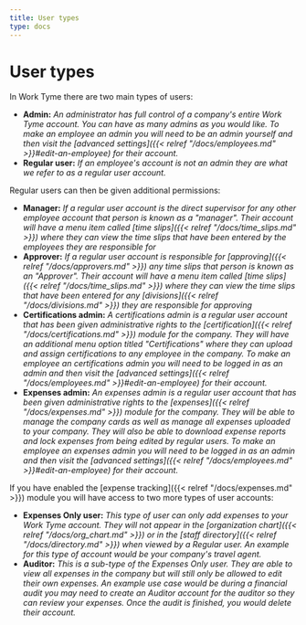 ```yaml
---
title: User types
type: docs
---
```


# User types

In Work Tyme there are two main types of users:

* **Admin:** _An administrator has full control of a company's entire Work Tyme account. You can have as many admins as you would like. To make an employee an admin you will need to be an admin yourself and then visit the [advanced settings]({{< relref "/docs/employees.md" >}}#edit-an-employee) for their account._
* **Regular user:** _If an employee's account is not an admin they are what we refer to as a regular user account._


Regular users can then be given additional permissions:

* **Manager:** _If a regular user account is the direct supervisor for any other employee account that person is known as a "manager". Their account will have a menu item called [time slips]({{< relref "/docs/time_slips.md" >}}) where they can view the time slips that have been entered by the employees they are responsible for_
* **Approver:** _If a regular user account is responsible for [approving]({{< relref "/docs/approvers.md" >}}) any time slips that person is known as an "Approver". Their account will have a menu item called [time slips]({{< relref "/docs/time_slips.md" >}}) where they can view the time slips that have been entered for any [divisions]({{< relref "/docs/divisions.md" >}}) they are responsible for approving_
* **Certifications admin:** _A certifications admin is a regular user account that has been given administrative rights to the [certification]({{< relref "/docs/certifications.md" >}}) module for the company. They will have an additional menu option titled "Certifications" where they can upload and assign certifications to any employee in the company. To make an employee an certifications admin you will need to be logged in as an admin and then visit the [advanced settings]({{< relref "/docs/employees.md" >}}#edit-an-employee) for their account._
* **Expenses admin:** _An expenses admin is a regular user account that has been given administrative rights to the [expenses]({{< relref "/docs/expenses.md" >}}) module for the company. They will be able to manage the company cards as well as manage all expenses uploaded to your company. They will also be able to download expense reports and lock expenses from being edited by regular users. To make an employee an expenses admin you will need to be logged in as an admin and then visit the [advanced settings]({{< relref "/docs/employees.md" >}}#edit-an-employee) for their account._

If you have enabled the [expense tracking]({{< relref "/docs/expenses.md" >}}) module you will have access to two more types of user accounts:

* **Expenses Only user:** _This type of user can only add expenses to your Work Tyme account. They will not appear in the [organization chart]({{< relref "/docs/org_chart.md" >}}) or in the [staff directory]({{< relref "/docs/directory.md" >}}) when viewed by a Regular user. An example for this type of account would be your company's travel agent._
* **Auditor:** _This is a sub-type of the Expenses Only user. They are able to view all expenses in the company but will still only be allowed to edit their own expenses. An example use case would be during a financial audit you may need to create an Auditor account for the auditor so they can review your expenses. Once the audit is finished, you would delete their account._